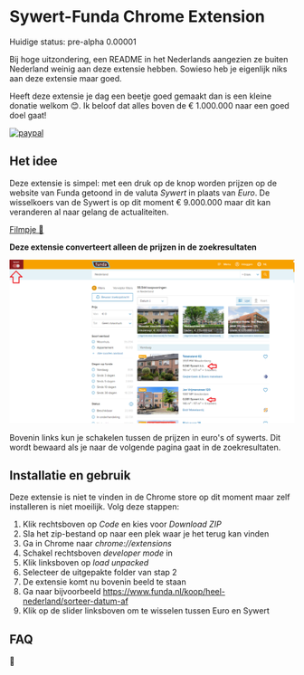 # Sywert-Funda Chrome Extension
Huidige status: pre-alpha 0.00001

Bij hoge uitzondering, een README in het Nederlands aangezien ze buiten Nederland weinig aan deze extensie hebben. Sowieso heb je eigenlijk niks aan deze extensie maar goed.

Heeft deze extensie je dag een beetje goed gemaakt dan is een kleine donatie welkom 😊. Ik beloof dat alles boven de € 1.000.000 naar een goed doel gaat! 

[![paypal](https://www.paypalobjects.com/en_US/i/btn/btn_donateCC_LG.gif)](https://www.paypal.com/cgi-bin/webscr?cmd=_s-xclick&hosted_button_id=PHVYMCEVZNLPA)

## Het idee
Deze extensie is simpel: met een druk op de knop worden prijzen op de website van Funda getoond in de valuta _Sywert_ in plaats van _Euro_.
De wisselkoers van de Sywert is op dit moment € 9.000.000 maar dit kan veranderen al naar gelang de actualiteiten.

[Filmpje 🎥](https://www.youtube.com/watch?v=lAWa1o3X0Ik)

**Deze extensie converteert alleen de prijzen in de zoekresultaten**

![alt text](https://github.com/LoranKloeze/sywert-funda/blob/master/screenshot.png?raw=true)

Bovenin links kun je schakelen tussen de prijzen in euro's of sywerts. Dit wordt bewaard als je naar de volgende pagina gaat in de zoekresultaten.



## Installatie en gebruik
Deze extensie is niet te vinden in de Chrome store op dit moment maar zelf installeren is niet moeilijk. Volg deze stappen:

1. Klik rechtsboven op _Code_ en kies voor _Download ZIP_
2. Sla het zip-bestand op naar een plek waar je het terug kan vinden
3. Ga in Chrome naar _chrome://extensions_
4. Schakel rechtsboven _developer mode_ in
5. Klik linksboven op _load unpacked_ 
6. Selecteer de uitgepakte folder van stap 2
7. De extensie komt nu bovenin beeld te staan
8. Ga naar bijvoorbeeld https://www.funda.nl/koop/heel-nederland/sorteer-datum-af
9. Klik op de slider linksboven om te wisselen tussen Euro en Sywert


## FAQ

🤣
